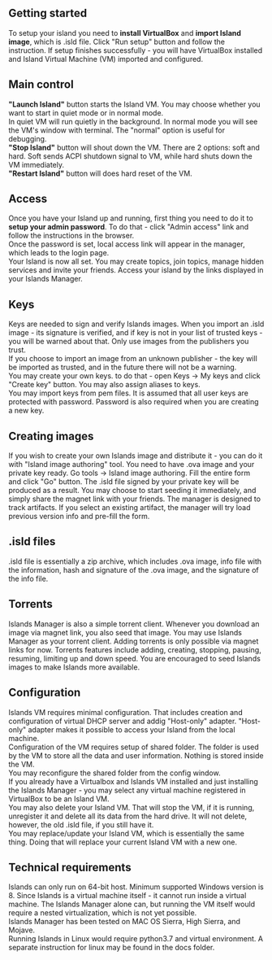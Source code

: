 

## Getting started
To setup your island you need to **install VirtualBox** and **import Island image**, which is .isld file. 
Click "Run setup" button and follow the instruction. 
If setup finishes successfully - you will have VirtualBox installed and Island Virtual Machine (VM) imported and configured.

## Main control
**"Launch Island"** button starts the Island VM. You may choose whether you want to start in quiet mode or in normal mode. <br> In quiet VM will run quietly in the background. In normal mode you will see the VM's window with terminal. The "normal" option is useful for debugging. <br> **"Stop Island"** button will shout down the VM. There are 2 options: soft and hard.
Soft sends ACPI shutdown signal to VM, while hard shuts down the VM immediately. <br>**"Restart Island"** button will does hard reset of the VM.

## Access
Once you have your Island up and running, first thing you need to do it to **setup your admin password**. To do that - click "Admin access" link and follow the instructions in the browser. <br>Once the password is set, local access link will appear in the manager, which leads to the login page.<br>Your Island is now all set. You may create topics, join topics, manage hidden services and invite your friends. Access your island by the links displayed in your Islands Manager.

## Keys
Keys are needed to sign and verify Islands images. When you import an .isld image - its signature is verified, and if key is not in your list of trusted keys - you will be warned about that. Only use images from the publishers you trust. <br>If you choose to import an image from an unknown publisher - the key will be imported as trusted, and in the future there will not be a warning.<br>You may create your own keys. to do that - open Keys -> My keys and click "Create key" button. You may also assign aliases to keys.<br>You may import keys from pem files. It is assumed that all user keys are protected with password. Password is also required when you are creating a new key.

## Creating images
If you wish to create your own Islands image and distribute it - you can do it with "Island image authoring" tool. You need to have .ova image and your private key ready. Go tools -> Island image authoring. Fill the entire form and click "Go" button. The .isld file signed by your private key will be produced as a result. You may choose to start seeding it immediately, and simply share the magnet link with your friends.
The manager is designed to track artifacts. If you select an existing artifact, the manager will try load previous version info and pre-fill the form.

## .isld files
.isld file is essentially a zip archive, which includes .ova image, info file with the information, hash and signature of the .ova image, and the signature of the info file. 

## Torrents
Islands Manager is also a simple torrent client. Whenever you download an image via magnet link, you also seed that image. You may use Islands Manager as your torrent client. Adding torrents is only possible via magnet links for now. Torrents features include adding, creating, stopping, pausing, resuming, limiting up and down speed. You are encouraged to seed Islands images to make Islands more available. 

## Configuration
Islands VM requires minimal configuration. That includes creation and configuration of virtual DHCP server and addig "Host-only" adapter. "Host-only" adapter makes it possible to access your Island from the local machine. <br> Configuration of the VM requires setup of shared folder. The folder is used by the VM to store all the data and user information. Nothing is stored inside the VM. <br>You may reconfigure the shared folder from the config window. <br> If you already have a Virtualbox and Islands VM installed and just installing the Islands Manager - you may select any virtual machine registered in VirtualBox to be an Island VM. <br>You may also delete your Island VM. That will stop the VM, if it is running, unregister it and delete all its data from the hard drive. It will not delete, however, the old .isld file, if you still have it.<br>You may replace/update your Island VM, which is essentially the same thing. Doing that will replace your current Island VM with a new one.


## Technical requirements
Islands can only run on 64-bit host. Minimum supported Windows version is 8.
Since Islands is a virtual machine itself - it cannot run inside a virtual machine.
The Islands Manager alone can, but running the VM itself would require a nested virtualization, which is not yet possible. <br>Islands Manager has been tested on MAC OS Sierra, High Sierra, and Mojave. <br>Running Islands in Linux would require python3.7 and virtual environment. A separate instruction for linux may be found in the docs folder.



